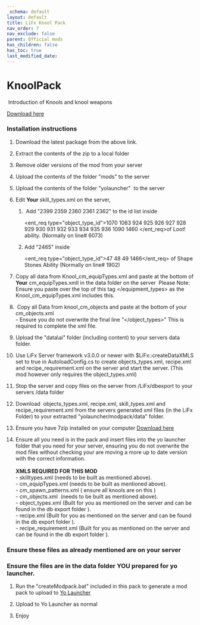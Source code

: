 ```yaml
---
_schema: default
layout: default
title: LiFx Knool Pack
nav_order: 7
nav_exclude: false
parent: Official mods
has_children: false
has_toc: true
last_modified_date:
---
```

# KnoolPack

&nbsp;Introduction of Knools and knool weapons&nbsp;

[Download here](https://github.com/LiF-x/Knool-Pack/releases/latest)

### Installation instructions&nbsp;

1. Download the latest package from the above link.

2. Extract the contents of the zip to a local folder

3. Remove older versions of the mod from your server

4. Upload the contents of the folder "mods" to the server

5. Upload the contents of the folder "yolauncher" &nbsp;to the server&nbsp;

6. Edit **Your** skill\_types.xml on the server,

   1. &nbsp;Add "2399 2359 2360 2361 2362" to the id list inside&nbsp;

      <ent_req type="object_type_id">1070 1083 924 925 926 927 928 929 930 931 932 933 934 935 936 1090 1460&nbsp;</ent_req>of Loot! ability. (Normally on line# 6073)

   2. Add "2465" inside&nbsp;

      <ent_req type="object_type_id">47 48 49 1466</ent_req>&nbsp;of Shape Stones Ability (Normally on line# 1902)

7. Copy all data from Knool\_cm\_equipTypes.xml and paste at the bottom of **Your** cm\_equipTypes.xmll in the data folder on the server&nbsp; Please Note: Ensure you paste over the top of this tag &lt;/equipment\_types&gt; as the Knool\_cm\_equipTypes.xml includes this.

8. &nbsp;Copy all Data from knool\_cm\_objects and paste at the bottom of your cm\_objects.xml<br>\- Ensure you do not overwrite the final line "&lt;/object\_types&gt;" This is required to complete the xml file.

9. Upload the "data\\ai" folder (including content) to your servers data folder.

10. Use LiFx Server framework v3.0.0 or newer with $LiFx::createDataXMLS set to true in AutoloadConfig.cs to create objects\_types.xml, recipe.xml and recipe\_requirement.xml on the server and start the server. (This mod however only requires the object\_types.xml)

11. Stop the server and copy files on the server from /LiFx/dbexport to your servers /data folder

12. Download &nbsp;objects\_types.xml, recipe.xml, skill\_types.xml and recipe\_requirement.xml from the servers generated xml files (in the LiFx Folder) to your extracted "yolauncher/modpack/data" folder.

13. Ensure you have 7zip installed on your computer [Download here](https://7zip.dev/en/download/)

14. Ensure all you need is in the pack and insert files into the yo launcher folder that you need for your server, ensuring you do not overwrite the mod files without checking your are moving a more up to date version with the correct information.<br><br>**XMLS REQUIRED FOR THIS MOD**<br>\- skilltypes.xml (needs to be built as mentioned above).<br>\- cm\_equipTypes.xml (needs to be built as mentioned above).<br>\- cm\_spawn\_patterns.xml ( ensure all knools are on this )<br>\- cm\_objects.xml &nbsp;(needs to be built as mentioned above).<br>\- object\_types.xml (Built for you as mentioned on the server and can be found in the db export folder ).<br>\- recipe.xml (Built for you as mentioned on the server and can be found in the db export folder ).<br>\- recipe\_requirement.xml (Built for you as mentioned on the server and can be found in the db export folder ).​​​<br>

### Ensure these files as already mentioned are on your server&nbsp;

### Ensure the files are in the data folder YOU prepared for yo launcher.&nbsp;

1. ​​Run the "createModpack.bat" included in this pack to generate a mod pack to upload to [Yo Launcher](https://www.yolauncher.app/)

2. Upload to Yo Launcher as normal&nbsp;

3. Enjoy